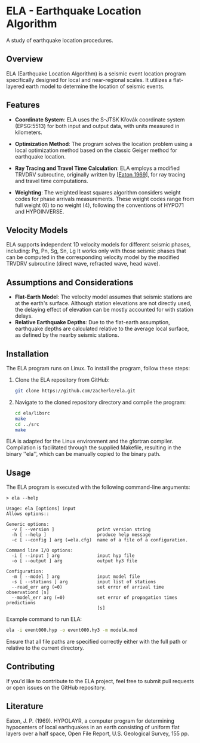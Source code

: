 # ELA - Earthquake Location Algorithm
A study of earthquake location procedures.

## Overview

ELA (Earthquake Location Algorithm) is a seismic event location program specifically designed for local and near-regional scales. It utilizes a flat-layered earth model to determine the location of seismic events.

## Features

- **Coordinate System**: ELA uses the S-JTSK Křovák coordinate system (EPSG:5513) for both input and output data, with units measured in kilometers.
- **Optimization Method**: The program solves the location problem using a local optimization method based on the classic Geiger method for earthquake location.
- **Ray Tracing and Travel Time Calculation**: ELA employs a modified TRVDRV subroutine, originally written by \[[Eaton 1969](#eaton1969)\], for ray tracing and travel time computations.

- **Weighting**: The weighted least squares algorithm considers weight codes
for phase arrivals measurements.
These weight codes range from full weight (0) to no weight (4),
following the conventions of HYPO71 and HYPOINVERSE.

## Velocity Models

ELA supports independent 1D velocity models for different seismic phases, including: Pg, Pn, Sg, Sn, Lg
It works only with those seismic phases that can be computed in the corresponding velocity model by
the modified TRVDRV subroutine (direct wave, refracted wave, head wave).

## Assumptions and Considerations

- **Flat-Earth Model**: The velocity model assumes that seismic stations are at the earth's surface. Although station elevations are not directly used, the delaying effect of elevation can be mostly accounted for with station delays.
- **Relative Earthquake Depths**: Due to the flat-earth assumption, earthquake depths are calculated relative to the average local surface, as defined by the nearby seismic stations.

## Installation

The ELA program runs on Linux. To install the program, follow these steps:

1. Clone the ELA repository from GitHub:
   ```bash
   git clone https://github.com/zacherle/ela.git
   ```

2. Navigate to the cloned repository directory and compile the program:
   ```bash
   cd ela/libsrc
   make
   cd ../src
   make
   ```

ELA is adapted for the Linux environment and the gfortran compiler.
Compilation is facilitated through the supplied Makefile,
resulting in the binary ''ela'', which can be manually copied to the binary path.

## Usage

The ELA program is executed with the following command-line arguments:
```
> ela --help

Usage: ela [options] input 
Allows options::

Generic options:
  -v [ --version ]                print version string
  -h [ --help ]                   produce help message
  -c [ --config ] arg (=ela.cfg)  name of a file of a configuration.

Command line I/O options:
  -i [ --input ] arg              input hyp file
  -o [ --output ] arg             output hy3 file

Configuration:
  -m [ --model ] arg              input model file
  -s [ --stations ] arg           input list of stations
  --read_err arg (=0)             set error of arrival time observationd [s]
  --model_err arg (=0)            set error of propagation times predictions 
                                  [s]
```

Example command to run ELA:
```bash
ela -i event000.hyp -o event000.hy3 -m modelA.mod
```

Ensure that all file paths are specified correctly either with the full path or relative to the current directory.


## Contributing

If you'd like to contribute to the ELA project, feel free to submit pull requests or open issues on the GitHub repository.


## Literature
<a name="eaton1969"></a>Eaton, J. P. (1969). HYPOLAYR, a computer program for determining hypocenters of local earthquakes in an earth consisting of uniform flat layers over a half space, Open File Report, U.S. Geological Survey, 155 pp.

